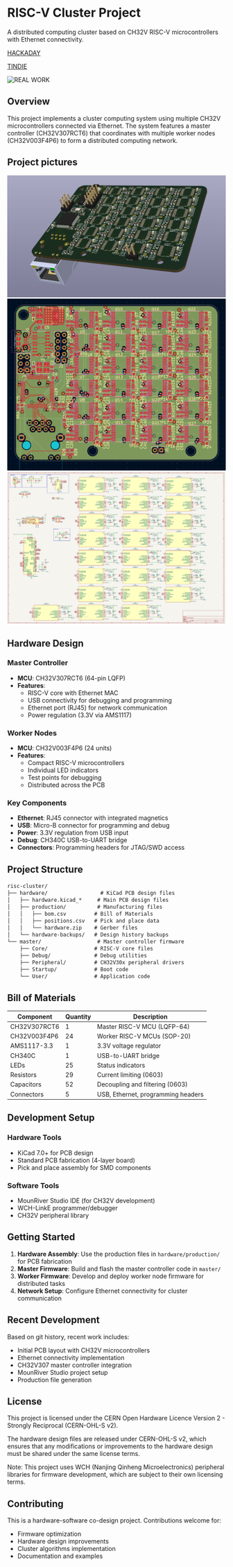 # RISC-V Cluster Project

A distributed computing cluster based on CH32V RISC-V microcontrollers with Ethernet connectivity.

[HACKADAY](https://hackaday.io/project/204036-13ghz-for-only-10-bucks)

[TINDIE](https://www.tindie.com/products/rmingon/risc-v-cluster-13ghz-combined/)

![REAL WORK](./gif.gif)

## Overview

This project implements a cluster computing system using multiple CH32V microcontrollers connected via Ethernet. The system features a master controller (CH32V307RCT6) that coordinates with multiple worker nodes (CH32V003F4P6) to form a distributed computing network.

## Project pictures

![3D](./3d.png)
![pcb](./pcb.png)
![schematic](./schematic.png)

## Hardware Design

### Master Controller

- **MCU**: CH32V307RCT6 (64-pin LQFP)
- **Features**:
  - RISC-V core with Ethernet MAC
  - USB connectivity for debugging and programming
  - Ethernet port (RJ45) for network communication
  - Power regulation (3.3V via AMS1117)

### Worker Nodes

- **MCU**: CH32V003F4P6 (24 units)
- **Features**:
  - Compact RISC-V microcontrollers
  - Individual LED indicators
  - Test points for debugging
  - Distributed across the PCB

### Key Components

- **Ethernet**: RJ45 connector with integrated magnetics
- **USB**: Micro-B connector for programming and debug
- **Power**: 3.3V regulation from USB input
- **Debug**: CH340C USB-to-UART bridge
- **Connectors**: Programming headers for JTAG/SWD access

## Project Structure

```
risc-cluster/
├── hardware/                 # KiCad PCB design files
│   ├── hardware.kicad_*     # Main PCB design files
│   ├── production/          # Manufacturing files
│   │   ├── bom.csv         # Bill of Materials
│   │   ├── positions.csv   # Pick and place data
│   │   └── hardware.zip    # Gerber files
│   └── hardware-backups/   # Design history backups
└── master/                  # Master controller firmware
    ├── Core/               # RISC-V core files
    ├── Debug/              # Debug utilities
    ├── Peripheral/         # CH32V30x peripheral drivers
    ├── Startup/            # Boot code
    └── User/               # Application code
```

## Bill of Materials

| Component    | Quantity | Description                        |
| ------------ | -------- | ---------------------------------- |
| CH32V307RCT6 | 1        | Master RISC-V MCU (LQFP-64)        |
| CH32V003F4P6 | 24       | Worker RISC-V MCUs (SOP-20)        |
| AMS1117-3.3  | 1        | 3.3V voltage regulator             |
| CH340C       | 1        | USB-to-UART bridge                 |
| LEDs         | 25       | Status indicators                  |
| Resistors    | 29       | Current limiting (0603)            |
| Capacitors   | 52       | Decoupling and filtering (0603)    |
| Connectors   | 5        | USB, Ethernet, programming headers |

## Development Setup

### Hardware Tools

- KiCad 7.0+ for PCB design
- Standard PCB fabrication (4-layer board)
- Pick and place assembly for SMD components

### Software Tools

- MounRiver Studio IDE (for CH32V development)
- WCH-LinkE programmer/debugger
- CH32V peripheral library

## Getting Started

1. **Hardware Assembly**: Use the production files in `hardware/production/` for PCB fabrication
2. **Master Firmware**: Build and flash the master controller code in `master/`
3. **Worker Firmware**: Develop and deploy worker node firmware for distributed tasks
4. **Network Setup**: Configure Ethernet connectivity for cluster communication

## Recent Development

Based on git history, recent work includes:

- Initial PCB layout with CH32V microcontrollers
- Ethernet connectivity implementation
- CH32V307 master controller integration
- MounRiver Studio project setup
- Production file generation

## License

This project is licensed under the CERN Open Hardware Licence Version 2 - Strongly Reciprocal (CERN-OHL-S v2).

The hardware design files are released under CERN-OHL-S v2, which ensures that any modifications or improvements to the hardware design must be shared under the same license terms.

Note: This project uses WCH (Nanjing Qinheng Microelectronics) peripheral libraries for firmware development, which are subject to their own licensing terms.

## Contributing

This is a hardware-software co-design project. Contributions welcome for:

- Firmware optimization
- Hardware design improvements
- Cluster algorithms implementation
- Documentation and examples

